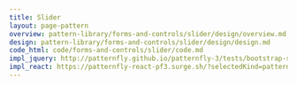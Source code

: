 ```yaml
---
title: Slider
layout: page-pattern
overview: pattern-library/forms-and-controls/slider/design/overview.md
design: pattern-library/forms-and-controls/slider/design/design.md
code_html: code/forms-and-controls/slider/code.md
impl_jquery: http://patternfly.github.io/patternfly-3/tests/bootstrap-slider.html
impl_react: https://patternfly-react-pf3.surge.sh/?selectedKind=patternfly-react%2FForms%20and%20Controls%2FSlider&selectedStory=Slider
---
```

